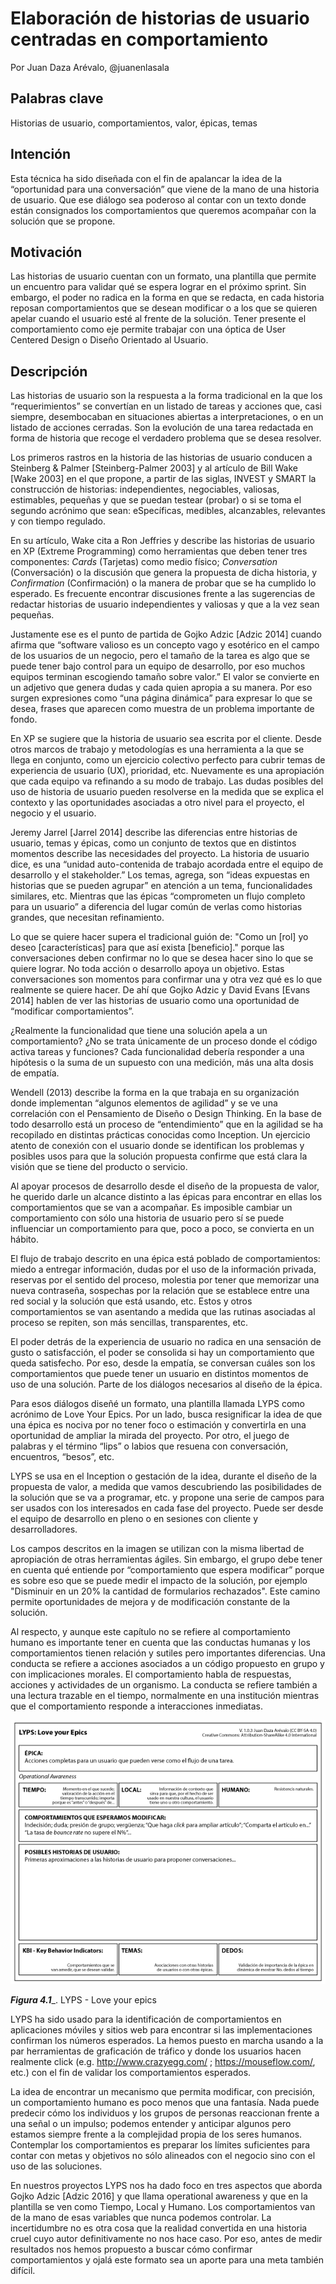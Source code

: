 # Elaboración de historias de usuario centradas en comportamiento 

Por Juan Daza Arévalo, @juanenlasala

## Palabras clave

Historias de usuario, comportamientos, valor, épicas, temas

## Intención

Esta técnica ha sido diseñada con el fin de apalancar la idea de la “oportunidad para una conversación” que viene de la mano de una historia de usuario. Que ese diálogo sea poderoso al contar con un texto donde están consignados los comportamientos que queremos acompañar con la solución que se propone.

## Motivación

Las historias de usuario cuentan con un formato, una plantilla que permite un encuentro para validar qué se espera lograr en el próximo sprint. Sin embargo, el poder no radica en la forma en que se redacta, en cada historia reposan comportamientos que se desean modificar o a los que se quieren apelar cuando el usuario esté al frente de la solución. Tener presente el comportamiento como eje permite trabajar con una óptica de User Centered Design o Diseño Orientado al Usuario.

## Descripción

Las historias de usuario son la respuesta a la forma tradicional en la que los “requerimientos” se convertían en un listado de tareas y acciones que, casi siempre, desembocaban en situaciones abiertas a interpretaciones, o en un listado de acciones cerradas. Son la evolución de una tarea redactada en forma de historia que recoge el verdadero problema que se desea resolver.

Los primeros rastros en la historia de las historias de usuario conducen a Steinberg & Palmer [Steinberg-Palmer 2003] y al artículo de Bill Wake [Wake 2003] en el que propone, a partir de las siglas, INVEST y SMART la construcción de historias: independientes, negociables, valiosas, estimables, pequeñas y que se puedan testear (probar) o si se toma el segundo acrónimo que sean: eSpecíficas, medibles, alcanzables, relevantes y con tiempo regulado.

En su artículo, Wake cita a Ron Jeffries y describe las historias de usuario en XP (Extreme Programming) como herramientas que deben tener tres componentes: _Cards_ (Tarjetas) como medio físico; _Conversation_ (Conversación) o la discusión que genera la propuesta de dicha historia, y _Confirmation_ (Confirmación) o la manera de probar que se ha cumplido lo esperado. Es frecuente encontrar discusiones frente a las sugerencias de redactar historias de usuario independientes y valiosas y que a la vez sean pequeñas.

Justamente ese es el punto de partida de Gojko Adzic [Adzic 2014] cuando afirma que “software valioso es un concepto vago y esotérico en el campo de los usuarios de un negocio, pero el tamaño de la tarea es algo que se puede tener bajo control para un equipo de desarrollo, por eso muchos equipos terminan escogiendo tamaño sobre valor.” El valor se convierte en un adjetivo que genera dudas y cada quien apropia a su manera. Por eso surgen expresiones como “una página dinámica” para expresar lo que se desea, frases que aparecen como muestra de un problema importante de fondo.

En XP se sugiere que la historia de usuario sea escrita por el cliente. Desde otros marcos de trabajo y metodologías es una herramienta a la que se llega en conjunto, como un ejercicio colectivo perfecto para cubrir temas de experiencia de usuario (UX), prioridad, etc. Nuevamente es una apropiación que cada equipo va refinando a su modo de trabajo. Las dudas posibles del uso de historia de usuario pueden resolverse en la medida que se explica el contexto y las oportunidades asociadas a otro nivel para el proyecto, el negocio y el usuario.

Jeremy Jarrel [Jarrel 2014] describe las diferencias entre historias de usuario, temas y épicas, como un conjunto de textos que en distintos momentos describe las necesidades del proyecto. La historia de usuario dice, es una “unidad auto-contenida de trabajo acordada entre el equipo de desarrollo y el stakeholder.” Los temas, agrega, son “ideas expuestas en historias que se pueden agrupar” en atención a un tema, funcionalidades similares, etc. Mientras que las épicas “comprometen un flujo completo para un usuario” a diferencia del lugar común de verlas como historias grandes, que necesitan refinamiento.

Lo que se quiere hacer supera el tradicional guión de: "Como un [rol] yo deseo [características] para que así exista [beneficio]." porque las conversaciones deben confirmar no lo que se desea hacer sino lo que se quiere lograr. No toda acción o desarrollo apoya un objetivo. Estas conversaciones son momentos para confirmar una y otra vez qué es lo que realmente se quiere hacer. De ahí que Gojko Adzic y David Evans [Evans 2014] hablen de ver las historias de usuario como una oportunidad de “modificar comportamientos”.

¿Realmente la funcionalidad que tiene una solución apela a un comportamiento? ¿No se trata únicamente de un proceso donde el código activa tareas y funciones? Cada funcionalidad debería responder a una hipótesis o la suma de un supuesto con una medición, más una alta dosis de empatía.

Wendell (2013) describe la forma en la que trabaja en su organización donde implementan “algunos elementos de agilidad” y se ve una correlación con el Pensamiento de Diseño o Design Thinking. En la base de todo desarrollo está un proceso de “entendimiento” que en la agilidad se ha recopilado en distintas prácticas conocidas como Inception. Un ejercicio atento de conexión con el usuario donde se identifican los problemas y posibles usos para que la solución propuesta confirme que está clara la visión que se tiene del producto o servicio.

Al apoyar procesos de desarrollo desde el diseño de la propuesta de valor, he querido darle un alcance distinto a las épicas para encontrar en ellas los comportamientos que se van a acompañar. Es imposible cambiar un comportamiento con sólo una historia de usuario pero sí se puede influenciar un comportamiento para que, poco a poco, se convierta en un hábito.

El flujo de trabajo descrito en una épica está poblado de comportamientos: miedo a entregar información, dudas por el uso de la información privada, reservas por el sentido del proceso, molestia por tener que memorizar una nueva contraseña, sospechas por la relación que se establece entre una red social y la solución que está usando, etc. Estos y otros comportamientos se van asentando a medida que las rutinas asociadas al proceso se repiten, son más sencillas, transparentes, etc.

El poder detrás de la experiencia de usuario no radica en una sensación de gusto o satisfacción, el poder se consolida si hay un comportamiento que queda satisfecho. Por eso, desde la empatía, se conversan cuáles son los comportamientos que puede tener un usuario en distintos momentos de uso de una solución. Parte de los diálogos necesarios al diseño de la épica.

Para esos diálogos diseñé un formato, una plantilla llamada LYPS como acrónimo de Love Your Epics. Por un lado, busca resignificar la idea de que una épica es nociva por no tener foco o estimación y convertirla en una oportunidad de ampliar la mirada del proyecto. Por otro, el juego de palabras y el término “lips” o labios que resuena con conversación, encuentros, “besos”, etc.

LYPS se usa en el Inception o gestación de la idea, durante el diseño de la propuesta de valor, a medida que vamos descubriendo las posibilidades de la solución que se va a programar, etc. y propone una serie de campos para ser usados con los interesados en cada fase del proyecto. Puede ser desde el equipo de desarrollo en pleno o en sesiones con cliente y desarrolladores.

Los campos descritos en la imagen se utilizan con la misma libertad de apropiación de otras herramientas ágiles. Sin embargo, el grupo debe tener en cuenta qué entiende por “comportamiento que espera modificar” porque es sobre eso que se puede medir el impacto de la solución, por ejemplo "Disminuir en un 20% la cantidad de formularios rechazados". Este camino permite oportunidades de mejora y de modificación constante de la solución.

Al respecto, y aunque este capítulo no se refiere al comportamiento humano es importante tener en cuenta que las conductas humanas y los comportamientos tienen relación y sutiles pero importantes diferencias. Una conducta se refiere a acciones asociados a un código propuesto en grupo y con implicaciones morales. El comportamiento habla de respuestas, acciones y actividades de un organismo. La conducta se refiere también a una lectura trazable en el tiempo, normalmente en una institución mientras que el comportamiento responde a interacciones inmediatas.

![love your epics](assets/4.1.png)

**_Figura 4.1_**_. LYPS - Love your epics

LYPS ha sido usado para la identificación de comportamientos en aplicaciones móviles y sitios web para encontrar si las implementaciones confirman los números esperados. La hemos puesto en marcha usando a la par herramientas de graficación de tráfico y donde los usuarios hacen realmente click (e.g. http://www.crazyegg.com/ ; https://mouseflow.com/, etc.) con el fin de validar los comportamientos esperados.

La idea de encontrar un mecanismo que permita modificar, con precisión, un comportamiento humano es poco menos que una fantasía. Nada puede predecir cómo los individuos y los grupos de personas reaccionan frente a una señal o un impulso; podemos entender y anticipar algunos pero estamos siempre frente a la complejidad propia de los seres humanos. Contemplar los comportamientos es preparar los límites suficientes para contar con metas y objetivos no sólo alineados con el negocio sino con el uso de las soluciones.

En nuestros proyectos LYPS nos ha dado foco en tres aspectos que aborda Gojko Adzic [Adzic 2016] y que llama operational awareness y que en la plantilla se ven como Tiempo, Local y Humano. Los comportamientos van de la mano de esas variables que nunca podemos controlar. La incertidumbre no es otra cosa que la realidad convertida en una historia cruel cuyo autor definitivamente no nos hace caso. Por eso, antes de medir resultados nos hemos propuesto a buscar cómo confirmar comportamientos y ojalá este formato sea un aporte para una meta también difícil.